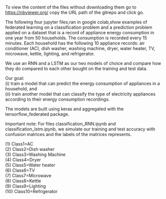 
To view the content of the files without downloading them go to https://nbviewer.org/ copy the URL path of the gitrepo and click go.

The following four jupyter files,ran in google colab,show examples of federated learning on a classification problem and a prediction problem applied on a dataset that is a record of appliance energy consumption in one year from 50 households. The consumption is recorded every 15 minutes. Each household has the following 10 appliance
records: air conditioner (AC), dish washer, washing machine, dryer, water heater, TV,
microwave, kettle, lighting, and refrigerator.  

We use an RNN and a LSTM as our two models of choice and compare how they do compared to each other bought on the training and test data.  

Our goal:  
(i) train a model that can predict the energy consumption of appliances in a household, and  
(ii) train another model that can classify the type of electricity appliances according to their energy consumption recordings.  

The models are built using keras and aggregated with the tensorflow_federated package.  


Important note: For files classification_RNN.ipynb and classification_lstm.ipynb, we simulate our training and test accuracy with confusion matrices and the labels of the matrices represents.  

(1) Class1=AC  
(2) Class2=Dish washer  
(3) Class3=Washing Machine	  
(4) Class4=Dryer  
(5) Class5=Water heater  
(6) Class6=TV	 
(7) Class7=Microwave  
(8) Class8=Kettle  
(9) Class9=Lighting  
(10) Class10=Refrigerator  
